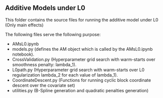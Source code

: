 ## Additive Models under L0

This folder contains the source files for running the additive model under L0 (Only main effects)

The following files serve the following purpose:
- AMsL0.ipynb
- models.py (defines the AM object which is called by the AMsL0.ipynb notebook). 
- CrossValidation.py (Hyperparameter grid search with warm-starts over smoothness penalty: lambda_1). 
- L0path.py (Hyperparameter grid search with warm-starts over L0 regularization lambda_2 for each value of lambda_1).
- CoordinateDescent.py (Functions for running cyclic block coordinate descent over the covariate set)
- utilities.py (B-Spline generation and quadratic penalties generation)

